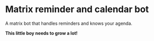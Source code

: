 # Matrix reminder and calendar bot
A matrix bot that handles reminders and knows your agenda.

**This little boy needs to grow a lot!**
